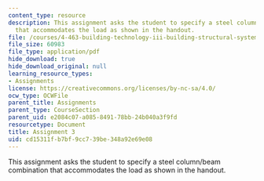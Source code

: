 ```yaml
---
content_type: resource
description: This assignment asks the student to specify a steel column/beam combination
  that accommodates the load as shown in the handout.
file: /courses/4-463-building-technology-iii-building-structural-systems-fall-2004/cd15311fb7bf9cc739be348a92e69e08_assignment03.pdf
file_size: 60983
file_type: application/pdf
hide_download: true
hide_download_original: null
learning_resource_types:
- Assignments
license: https://creativecommons.org/licenses/by-nc-sa/4.0/
ocw_type: OCWFile
parent_title: Assignments
parent_type: CourseSection
parent_uid: e2084c07-a085-8491-78bb-24b040a3f9fd
resourcetype: Document
title: Assignment 3
uid: cd15311f-b7bf-9cc7-39be-348a92e69e08
---
```

This assignment asks the student to specify a steel column/beam combination that accommodates the load as shown in the handout.